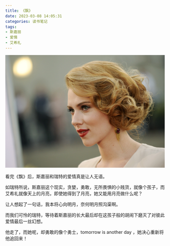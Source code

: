 ```yaml
---
title: 《飘》
date: 2023-03-08 14:05:31
categories: 读书笔记
tags:
- 斯嘉丽
- 爱情
- 艾希礼
---
```


![](./../images/%E3%80%8A%E9%A3%98%E3%80%8B/%E9%A3%98.jpg)

看完《飘》后，斯嘉丽和瑞特的爱情真是让人无语。

如瑞特所说，斯嘉丽这个现实，贪婪，勇敢，无所畏惧的小贱货，就像个孩子，而艾希礼就像天上的月亮，即使她得到了月亮，她又能用月亮做什么呢？

让人想起了一句话，我本将心向明月，奈何明月照沟渠啊。

而我们可怜的瑞特，等待着斯嘉丽的长大最后却在这孩子般的胡闹下磨灭了对彼此爱情最后一丝幻想。

他走了，而她呢，却勇敢的像个勇士，tomorrow is another day ，她决心重新将他追回来！

